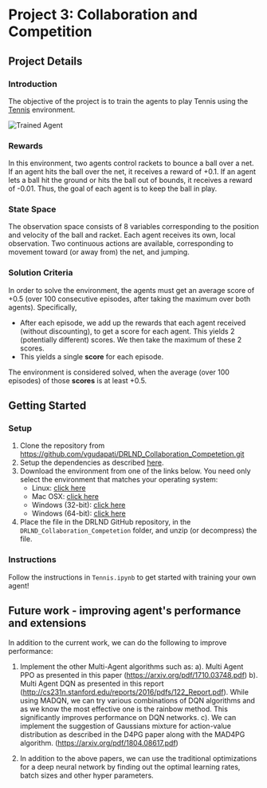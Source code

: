 [//]: # (Image References)

[image1]: https://user-images.githubusercontent.com/10624937/42135623-e770e354-7d12-11e8-998d-29fc74429ca2.gif "Trained Agent"
[image2]: https://user-images.githubusercontent.com/10624937/42135622-e55fb586-7d12-11e8-8a54-3c31da15a90a.gif "Soccer"


# Project 3: Collaboration and Competition

## Project Details

### Introduction

The objective of the project is to train the agents to play Tennis using the [Tennis](https://github.com/Unity-Technologies/ml-agents/blob/master/docs/Learning-Environment-Examples.md#tennis) environment.

![Trained Agent][image1]
### Rewards
In this environment, two agents control rackets to bounce a ball over a net. If an agent hits the ball over the net, it receives a reward of +0.1.  If an agent lets a ball hit the ground or hits the ball out of bounds, it receives a reward of -0.01.  Thus, the goal of each agent is to keep the ball in play.

### State Space
The observation space consists of 8 variables corresponding to the position and velocity of the ball and racket. Each agent receives its own, local observation.  Two continuous actions are available, corresponding to movement toward (or away from) the net, and jumping. 

### Solution Criteria
In order to solve the environment, the agents must get an average score of +0.5 (over 100 consecutive episodes, after taking the maximum over both agents). Specifically,

- After each episode, we add up the rewards that each agent received (without discounting), to get a score for each agent. This yields 2 (potentially different) scores. We then take the maximum of these 2 scores.
- This yields a single **score** for each episode.

The environment is considered solved, when the average (over 100 episodes) of those **scores** is at least +0.5.

## Getting Started

### Setup

1. Clone the repository from https://github.com/vgudapati/DRLND_Collaboration_Competetion.git
2. Setup the dependencies as described [here](https://github.com/udacity/deep-reinforcement-learning/blob/master/README.md).
3. Download the environment from one of the links below.  You need only select the environment that matches your operating system:
    - Linux: [click here](https://s3-us-west-1.amazonaws.com/udacity-drlnd/P3/Tennis/Tennis_Linux.zip)
    - Mac OSX: [click here](https://s3-us-west-1.amazonaws.com/udacity-drlnd/P3/Tennis/Tennis.app.zip)
    - Windows (32-bit): [click here](https://s3-us-west-1.amazonaws.com/udacity-drlnd/P3/Tennis/Tennis_Windows_x86.zip)
    - Windows (64-bit): [click here](https://s3-us-west-1.amazonaws.com/udacity-drlnd/P3/Tennis/Tennis_Windows_x86_64.zip)
4. Place the file in the DRLND GitHub repository, in the `DRLND_Collaboration_Competetion` folder, and unzip (or decompress) the file. 

### Instructions

Follow the instructions in `Tennis.ipynb` to get started with training your own agent!  

## Future work - improving agent's performance and extensions

In addition to the current work, we can do the following to improve performance:

1. Implement the other Multi-Agent algorithms such as:
a). Multi Agent PPO as presented in this paper (https://arxiv.org/pdf/1710.03748.pdf)
b). Multi Agent DQN as presented in this report (http://cs231n.stanford.edu/reports/2016/pdfs/122_Report.pdf). While using MADQN, we can try various combinations of DQN algorithms and as we know the most effective one is the rainbow method. This significantly improves performance on DQN networks. 
c). We can implement the suggestion of Gaussians mixture for action-value distribution as described in the D4PG paper along with the MAD4PG algorithm. (https://arxiv.org/pdf/1804.08617.pdf)

2. In addition to the above papers, we can use the traditional optimizations for a deep neural network by finding out the optimal learning rates, batch sizes and other hyper parameters.
